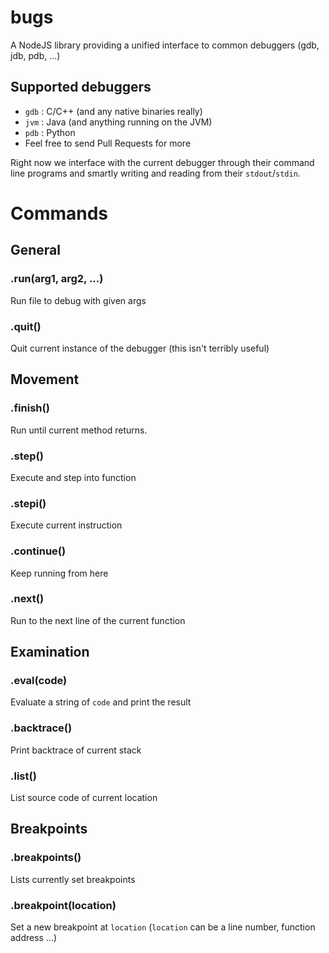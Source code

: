 bugs
====

A NodeJS library providing a unified interface to common debuggers (gdb, jdb, pdb, ...)

## Supported debuggers
  - `gdb` : C/C++ (and any native binaries really)
  - `jvm` : Java (and anything running on the JVM)
  - `pdb` : Python
  - Feel free to send Pull Requests for more

Right now we interface with the current debugger through their command line programs and smartly writing and reading from their `stdout`/`stdin`.



# Commands

## General

### .run(arg1, arg2, ...)
Run file to debug with given args

### .quit()
Quit current instance of the debugger (this isn't terribly useful)


## Movement

### .finish()
Run until current method returns.

### .step()
Execute and step into function

### .stepi()
Execute current instruction

### .continue()
Keep running from here

### .next()
Run to the next line of the current function


## Examination

### .eval(code)
Evaluate a string of `code` and print the result

### .backtrace()
Print backtrace of current stack

### .list()
List source code of current location

## Breakpoints

### .breakpoints()
Lists currently set breakpoints

### .breakpoint(location)
Set a new breakpoint at `location` (`location` can be a line number, function address ...)
